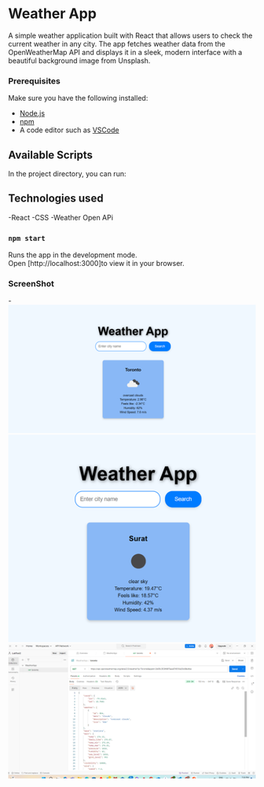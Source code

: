 # Weather App

A simple weather application built with React that allows users to check the current weather in any city. The app fetches weather data from the OpenWeatherMap API and displays it in a sleek, modern interface with a beautiful background image from Unsplash.

### Prerequisites

Make sure you have the following installed:

- [Node.js](https://nodejs.org/)
- [npm](https://www.npmjs.com/)
- A code editor such as [VSCode](https://code.visualstudio.com/)


## Available Scripts

In the project directory, you can run:

## Technologies used

-React
-CSS
-Weather Open APi
### `npm start`

Runs the app in the development mode.\
Open [http://localhost:3000]to view it in your browser.

### ScreenShot 

-![This image shows the weather of the toronto](<Demo 1.png>) ![This image shows the weather of surat ](Demo2.png) ![This image shows the postman get request with the api key in it and also the json output with 200](<Postman (1).png>)
